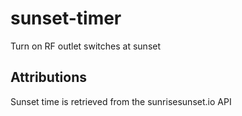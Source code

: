 # sunset-timer
Turn on RF outlet switches at sunset
## Attributions
Sunset time is retrieved from the sunrisesunset.io API
